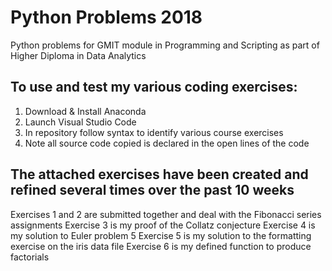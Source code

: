# Python Problems 2018
Python problems for GMIT module in Programming and Scripting as part of Higher Diploma in Data Analytics

## To use and test my various coding exercises:
1. Download & Install Anaconda
2. Launch Visual Studio Code
3. In repository follow syntax to identify various course exercises
4. Note all source code copied is declared in the open lines of the code

## The attached exercises have been created and refined several times over the past 10 weeks

Exercises 1 and 2 are submitted together and deal with the Fibonacci series assignments
Exercise 3 is my proof of the Collatz conjecture
Exercise 4 is my solution to Euler problem 5
Exercise 5 is my solution to the formatting exercise on the iris data file
Exercise 6 is my defined function to produce factorials
